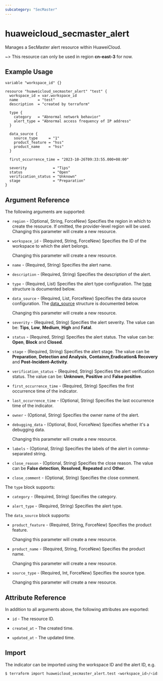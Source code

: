 ```yaml
---
subcategory: "SecMaster"
---
```


# huaweicloud_secmaster_alert

Manages a SecMaster alert resource within HuaweiCloud.

~> This resource can only be used in region **cn-east-3** for now.

## Example Usage

```hcl
variable "workspace_id" {}

resource "huaweicloud_secmaster_alert" "test" {
  workspace_id = var.workspace_id
  name         = "test"
  description  = "created by terraform"

  type {
    category   = "Abnormal network behavior"
    alert_type = "Abnormal access frequency of IP address"
  }

  data_source {
    source_type     = "1"
    product_feature = "hss"
    product_name    = "hss"
  }

  first_occurrence_time = "2023-10-26T09:33:55.000+08:00"

  severity            = "Tips"
  status              = "Open"
  verification_status = "Unknown"
  stage               = "Preparation"
}
```

## Argument Reference

The following arguments are supported:

* `region` - (Optional, String, ForceNew) Specifies the region in which to create the resource.
  If omitted, the provider-level region will be used. Changing this parameter will create a new resource.

* `workspace_id` - (Required, String, ForceNew) Specifies the ID of the workspace to which the alert belongs.

  Changing this parameter will create a new resource.

* `name` - (Required, String) Specifies the alert name.

* `description` - (Required, String) Specifies the description of the alert.

* `type` - (Required, List) Specifies the alert type configuration.
  The [type](#Alert_AlertType) structure is documented below.

* `data_source` - (Required, List, ForceNew) Specifies the data source configuration.
  The [data_source](#Alert_DataSource) structure is documented below.

  Changing this parameter will create a new resource.

* `severity` - (Required, String) Specifies the alert severity.
  The value can be: **Tips**, **Low**, **Medium**, **High** and **Fatal**.

* `status` - (Required, String) Specifies the alert status.
  The value can be: **Open**, **Block** and **Closed**.

* `stage` - (Required, String) Specifies the alert stage.
  The value can be **Preparation**, **Detection and Analysis**, **Containm,Eradication& Recovery**
  and **Post-Incident-Activity**.

* `verification_status` - (Required, String) Specifies the alert verification status.
  The value can be: **Unknown**, **Positive** and **False positive**.

* `first_occurrence_time` - (Required, String) Specifies the first occurrence time of the indicator.

* `last_occurrence_time` - (Optional, String) Specifies the last occurrence time of the indicator.

* `owner` - (Optional, String) Specifies the owner name of the alert.

* `debugging_data` - (Optional, Bool, ForceNew) Specifies whether it's a debugging data.

  Changing this parameter will create a new resource.

* `labels` - (Optional, String) Specifies the labels of the alert in comma-separated string.

* `close_reason` - (Optional, String) Specifies the close reason.
  The value can be **False detection**, **Resolved**, **Repeated** and **Other**.

* `close_comment` - (Optional, String) Specifies the close comment.

<a name="Alert_AlertType"></a>
The `type` block supports:

* `category` - (Required, String) Specifies the category.

* `alert_type` - (Required, String) Specifies the alert type.

<a name="Alert_DataSource"></a>
The `data_source` block supports:

* `product_feature` - (Required, String, ForceNew) Specifies the product feature.

  Changing this parameter will create a new resource.

* `product_name` - (Required, String, ForceNew) Specifies the product name.

  Changing this parameter will create a new resource.

* `source_type` - (Required, Int, ForceNew) Specifies the source type.

  Changing this parameter will create a new resource.

## Attribute Reference

In addition to all arguments above, the following attributes are exported:

* `id` - The resource ID.

* `created_at` - The created time.

* `updated_at` - The updated time.

## Import

The indicator can be imported using the workspace ID and the alert ID, e.g.

```bash
$ terraform import huaweicloud_secmaster_alert.test <workspace_id>/<id>
```
